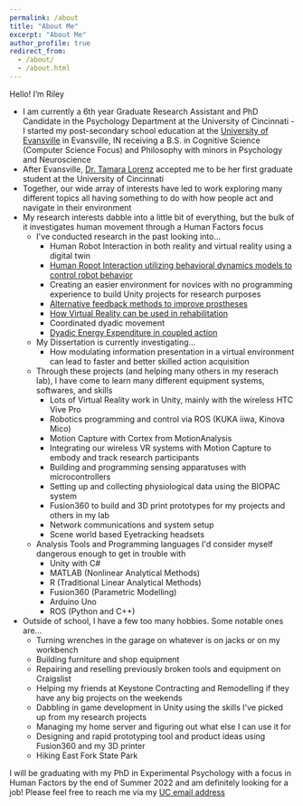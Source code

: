 ```yaml
---
permalink: /about
title: "About Me"
excerpt: "About Me"
author_profile: true
redirect_from: 
  - /about/
  - /about.html
---
```


Hello! I’m Riley
- I am currently a 6th year Graduate Research Assistant and PhD Candidate in the Psychology Department at the University of Cincinnati
-I started my post-secondary school education at the [University of Evansville](evansville.edu) in Evansville, IN receiving a B.S. in Cognitive Science (Computer Science Focus) and Philosophy with minors in Psychology and Neuroscience
- After Evansville, [Dr. Tamara Lorenz](https://researchdirectory.uc.edu/p/lorenztr) accepted me to be her first graduate student at the University of Cincinnati
- Together, our wide array of interests have led to work exploring many different topics all having something to do with how people act and navigate in their environment
- My research interests dabble into a little bit of everything, but the bulk of it investigates human movement through a Human Factors focus
  - I've conducted research in the past looking into...
    - Human Robot Interaction in both reality and virtual reality using a digital twin
    - [Human Ropot Interaction utilizing behavioral dynamics models to control robot behavior](https://doi.org/10.1145/3173386.3177022)
    - Creating an easier environment for novices with no programming experience to build Unity projects for research purposes
    - [Alternative feedback methods to improve prostheses](https://www.frontiersin.org/articles/10.3389/fnbot.2021.662397/full)
    - [How Virtual Reality can be used in rehabilitation](https://apta.confex.com/apta/csm2022/meetingapp.cgi/Paper/32278)
    - Coordinated dyadic movement
    - [Dyadic Energy Expenditure in coupled action](https://etd.ohiolink.edu/apexprod/rws_olink/r/1501/10?clear=10&p10_accession_num=ucin157106195472375)
  - My Dissertation is currently investigating...
    - How modulating information presentation in a virtual environment can lead to faster and better skilled action acquisition
  - Through these projects (and helping many others in my reserach lab), I have come to learn many different equipment systems, softwares, and skills
    - Lots of Virtual Reality work in Unity, mainly with the wireless HTC Vive Pro
    - Robotics programming and control via ROS (KUKA iiwa, Kinova Mico)
    - Motion Capture with Cortex from MotionAnalysis
    - Integrating our wireless VR systems with Motion Capture to embody and track research participants
    - Building and programming sensing apparatuses with microcontrollers 
    - Setting up and collecting physiological data using the BIOPAC system
    - Fusion360 to build and 3D print prototypes for my projects and others in my lab
    - Network communications and system setup
    - Scene world based Eyetracking headsets
  - Analysis Tools and Programming languages I'd consider myself dangerous enough to get in trouble with
    - Unity with C#
    - MATLAB (Nonlinear Analytical Methods)
    - R (Traditional Linear Analytical Methods)
    - Fusion360 (Parametric Modelling)
    - Arduino Uno
    - ROS (Python and C++)
- Outside of school, I have a few too many hobbies. Some notable ones are...
  - Turning wrenches in the garage on whatever is on jacks or on my workbench
  - Building furniture and shop equipment
  - Repairing and reselling previously broken tools and equipment on Craigslist
  - Helping my friends at Keystone Contracting and Remodelling if they have any big projects on the weekends
  - Dabbling in game development in Unity using the skills I've picked up from my research projects
  - Managing my home server and figuring out what else I can use it for
  - Designing and rapid prototyping tool and product ideas using Fusion360 and my 3D printer
  - Hiking East Fork State Park

I will be graduating with my PhD in Experimental Psychology with a focus in Human Factors by the end of Summer 2022 and am definitely looking for a job!
Please feel free to reach me via my [UC email address](mayrry@mail.uc.edu)
